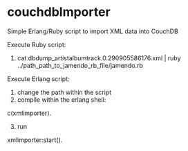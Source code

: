 couchdbImporter
===============

Simple Erlang/Ruby script to import XML data into CouchDB

Execute Ruby script:

1. cat dbdump_artistalbumtrack.0.290905586176.xml | ruby ../path_path_to_jamendo_rb_file/jamendo.rb

Execute Erlang script:

1. change the path within the script
2. compile within the erlang shell:

c(xmlimporter).

3. run

xmlimporter:start().

